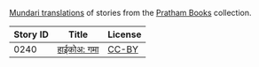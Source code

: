 [Mundari translations](https://storyweaver.org.in/search?search%5Bquery%5D=&search%5Blanguages%5D%5B%5D=Mundari) of stories from the [Pratham Books](http://prathambooks.org/) collection.

Story ID | Title | License
-------- | ----- | -------
0240 | [हाईकोअ: गमा](https://storyweaver.org.in/stories/4279-haikoah-gama) | [CC-BY](https://creativecommons.org/licenses/by/4.0/)
